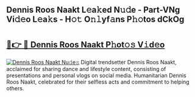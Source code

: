 ## Dennis Roos Naakt L𝚎a𝚔ed N𝚞𝚍e - Part-VNg Vi𝚍𝚎o L𝚎a𝚔s - H𝚘𝚝 O𝚗𝚕yf𝚊ns P𝚑𝚘tos dCkOg

# <h2><a href="http://kf2tsf.oniu.top/?m=Dennis+Roos+Naakt">🔗👉 🔴 Dennis Roos Naakt P𝚑ot𝚘𝚜 V𝚒d𝚎o</a></h2>

[![Dennis Roos Naakt Nu𝚍e𝚜](https://i.imgur.com/0qMVB7G.gif)](http://kf2tsf.oniu.top/?m=Dennis+Roos+Naakt)
Digital trendsetter Dennis Roos Naakt, acclaimed for sharing dance and lifestyle content, consisting of presentations and personal vlogs on social media. Humanitarian Dennis Roos Naakt, celebrated for their selfless acts and commitment to helping others.  
